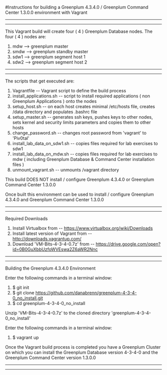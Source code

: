 #Instructions for building a Greenplum 4.3.4.0 / Greenplum Command Center 1.3.0.0 environment with Vagrant


------------------
------------------
This Vagrant build will create four ( 4 ) Greenplum Database nodes.
The four ( 4 ) nodes are:

1.  mdw		--> greenplum master
2.  smdw  --> greenplum standby master
3.  sdw1  --> greenplum segment host 1
4.  sdw2  --> greenplum segment host 2

------------------
------------------

The scripts that get executed are:

1. Vagrantfile -- Vagrant script to define the build process
2. install_applications.sh -- script to install required applications ( non Greenplum Applications ) onto the nodes
3. setup_host.sh -- on each host creates minimal /etc/hosts file, creates /data directory and populates .bashrc file
4. setup_master.sh -- generates ssh keys, pushes keys to other nodes, sets kernel and security limits parameters and copies them to other hosts
5. change_password.sh -- changes root password from 'vagrant' to 'Piv0tal'
6. install_lab_data_on_sdw1.sh -- copies files required for lab exercises to sdw1
7. install_lab_data_on_mdw.sh -- copies files required for lab exercises to mdw ( including Greenplum Database & Command Center installation files )
8. unmount_vagrant.sh -- unmounts /vagrant directory

This build DOES NOT install / configure Greenplum 4.3.4.0 or Greenplum Command Center 1.3.0.0

Once built this environment can be used to install / configure Greenplum 4.3.4.0 and Greenplum Command Center 1.3.0.0

------------------
------------------

Required Downloads

1. Install Virtualbox from -- https://www.virtualbox.org/wiki/Downloads
2. Install latest version of Vagrant from -- http://downloads.vagrantup.com/
3. Download 'VM-Bits-4-3-4-0.7z' from -- https://drive.google.com/open?id=0B0GuXbbUzfoWVEswa2Z6aWR2Nnc

--------------
--------------

Building the Greenplum 4.3.4.0 Environment

Enter the following commands in a terminal window:

1. $ git init
2. $ git clone https://github.com/danabrenn/greenplum-4-3-4-0_no_install.git
3. $ cd greenplum-4-3-4-0_no_install

Unzip 'VM-Bits-4-3-4-0.7z' to the cloned directory 'greenplum-4-3-4-0_no_install'

Enter the following commands in a terminal window:

1. $ vagrant up

Once the Vagrant build process is completed you have a Greenplum Cluster on which you can install the Greenplum Database version 4-3-4-0 and the Greenplum Command Center version 1.3.0.0

------------------
------------------

